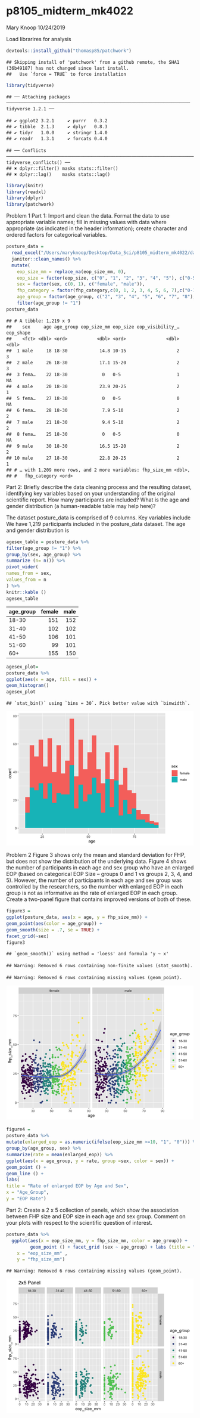 p8105\_midterm\_mk4022
================
Mary Knoop
10/24/2019

Load librarires for
    analysis

``` r
devtools::install_github("thomasp85/patchwork")
```

    ## Skipping install of 'patchwork' from a github remote, the SHA1 (36b49187) has not changed since last install.
    ##   Use `force = TRUE` to force installation

``` r
library(tidyverse)
```

    ## ── Attaching packages ───────────────────────────────────────────────────────────────────── tidyverse 1.2.1 ──

    ## ✔ ggplot2 3.2.1     ✔ purrr   0.3.2
    ## ✔ tibble  2.1.3     ✔ dplyr   0.8.3
    ## ✔ tidyr   1.0.0     ✔ stringr 1.4.0
    ## ✔ readr   1.3.1     ✔ forcats 0.4.0

    ## ── Conflicts ──────────────────────────────────────────────────────────────────────── tidyverse_conflicts() ──
    ## ✖ dplyr::filter() masks stats::filter()
    ## ✖ dplyr::lag()    masks stats::lag()

``` r
library(knitr)
library(readxl)
library(dplyr)
library(patchwork)
```

Problem 1 Part 1: Import and clean the data. Format the data to use
appropriate variable names; fill in missing values with data where
appropriate (as indicated in the header information); create character
and ordered factors for categorical variables.

``` r
posture_data = 
  read_excel("/Users/maryknoop/Desktop/Data_Sci/p8105_midterm_mk4022/data/p8105_mtp_data.xlsx", skip = 8) %>%
  janitor::clean_names() %>%
  mutate(
    eop_size_mm = replace_na(eop_size_mm, 0),
    eop_size = factor(eop_size, c("0", "1", "2", "3", "4", "5"), c("0-5", "5-10", "10-15", "15-20", "20-25", "25+"), ordered = TRUE), 
    sex = factor(sex, c(0, 1), c("female", "male")),
    fhp_category = factor(fhp_category,c(0, 1, 2, 3, 4, 5, 6, 7),c("0-10", "10-20", "20-30", "30-40", "40-50", "50-60", "60-70", "70-80"), ordered = TRUE),
    age_group = factor(age_group, c("2", "3", "4", "5", "6", "7", "8"), c("18-30", "31-40", "41-50", "51-60", "60+", "60+", "60+"), ordered = TRUE)) %>%
    filter(age_group != "1")
posture_data
```

    ## # A tibble: 1,219 x 9
    ##    sex     age age_group eop_size_mm eop_size eop_visibility_… eop_shape
    ##    <fct> <dbl> <ord>           <dbl> <ord>               <dbl>     <dbl>
    ##  1 male     18 18-30            14.8 10-15                   2         3
    ##  2 male     26 18-30            17.1 15-20                   2         3
    ##  3 fema…    22 18-30             0   0-5                     1        NA
    ##  4 male     20 18-30            23.9 20-25                   2         1
    ##  5 fema…    27 18-30             0   0-5                     0        NA
    ##  6 fema…    28 18-30             7.9 5-10                    2         2
    ##  7 male     21 18-30             9.4 5-10                    2         2
    ##  8 fema…    25 18-30             0   0-5                     0        NA
    ##  9 male     30 18-30            16.5 15-20                   2         2
    ## 10 male     27 18-30            22.8 20-25                   2         1
    ## # … with 1,209 more rows, and 2 more variables: fhp_size_mm <dbl>,
    ## #   fhp_category <ord>

Part 2: Briefly describe the data cleaning process and the resulting
dataset, identifying key variables based on your understanding of the
original scientific report. How many participants are included? What is
the age and gender distribution (a human-readable table may help here)?

The dataset posture\_data is comprised of 9 columns. Key variables
include We have 1,219 participants included in the posture\_data
dataset. The age and gender distribution is

``` r
agesex_table = posture_data %>%
filter(age_group != "1") %>%
group_by(sex, age_group) %>%
summarize (n= n()) %>%
pivot_wider(
names_from = sex, 
values_from = n
) %>%
knitr::kable ()
agesex_table
```

| age\_group | female | male |
| :--------- | -----: | ---: |
| 18-30      |    151 |  152 |
| 31-40      |    102 |  102 |
| 41-50      |    106 |  101 |
| 51-60      |     99 |  101 |
| 60+        |    155 |  150 |

``` r
agesex_plot=
posture_data %>% 
ggplot(aes(x = age, fill = sex)) +
geom_histogram()
agesex_plot
```

    ## `stat_bin()` using `bins = 30`. Pick better value with `binwidth`.

![](p8105_midterm_mk4022_files/figure-gfm/unnamed-chunk-3-1.png)<!-- -->

Problem 2 Figure 3 shows only the mean and standard deviation for FHP,
but does not show the distribution of the underlying data. Figure 4
shows the number of participants in each age and sex group who have an
enlarged EOP (based on categorical EOP Size – groups 0 and 1 vs groups
2, 3, 4, and 5). However, the number of participants in each age and sex
group was controlled by the researchers, so the number with enlarged EOP
in each group is not as informative as the rate of enlarged EOP in each
group. Create a two-panel figure that contains improved versions of both
of these.

``` r
figure3 = 
ggplot(posture_data, aes(x = age, y = fhp_size_mm)) +
geom_point(aes(color = age_group)) + 
geom_smooth(size = .7, se = TRUE) + 
facet_grid(~sex)
figure3
```

    ## `geom_smooth()` using method = 'loess' and formula 'y ~ x'

    ## Warning: Removed 6 rows containing non-finite values (stat_smooth).

    ## Warning: Removed 6 rows containing missing values (geom_point).

![](p8105_midterm_mk4022_files/figure-gfm/unnamed-chunk-4-1.png)<!-- -->

``` r
figure4 = 
posture_data %>% 
mutate(enlarged_eop = as.numeric(ifelse(eop_size_mm >=10, "1", "0"))) %>% 
group_by(age_group, sex) %>% 
summarize(rate = mean(enlarged_eop)) %>% 
ggplot(aes(x = age_group, y = rate, group =sex, color = sex)) +
geom_point () +
geom_line () +
labs(
title = "Rate of enlarged EOP by Age and Sex",
x = "Age_Group",
y = "EOP Rate")
```

Part 2: Create a 2 x 5 collection of panels, which show the association
between FHP size and EOP size in each age and sex group. Comment on your
plots with respect to the scientific question of interest.

``` r
posture_data %>%
  ggplot(aes(x = eop_size_mm, y = fhp_size_mm, color = age_group)) +
         geom_point () + facet_grid (sex ~ age_group) + labs (title = "2x5 Panel" , 
    x = "eop_size_mm" , 
    y = "fhp_size_mm")
```

    ## Warning: Removed 6 rows containing missing values (geom_point).

![](p8105_midterm_mk4022_files/figure-gfm/unnamed-chunk-5-1.png)<!-- -->
